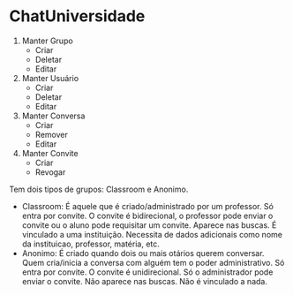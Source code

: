 # ChatUniversidade

1. Manter Grupo
   * Criar
   * Deletar
   * Editar
2. Manter Usuário
   * Criar
   * Deletar
   * Editar
3. Manter Conversa
   * Criar
   * Remover
   * Editar
4. Manter Convite
   * Criar
   * Revogar

Tem dois tipos de grupos: Classroom e Anonimo.
 * Classroom:
    É aquele que é criado/administrado por um professor.
    Só entra por convite.
    O convite é bidirecional, o professor pode enviar o convite ou o aluno pode requisitar um convite.
    Aparece nas buscas.
	É vinculado a uma instituição.
	Necessita de dados adicionais como nome da instituicao, professor, matéria, etc.
* Anonimo:
    É criado quando dois ou mais otários querem conversar.
    Quem cria/inicia a conversa com alguém tem o poder administrativo.
    Só entra por convite.
    O convite é unidirecional. Só o administrador pode enviar o convite.
    Não aparece nas buscas.
	Não é vinculado a nada.
